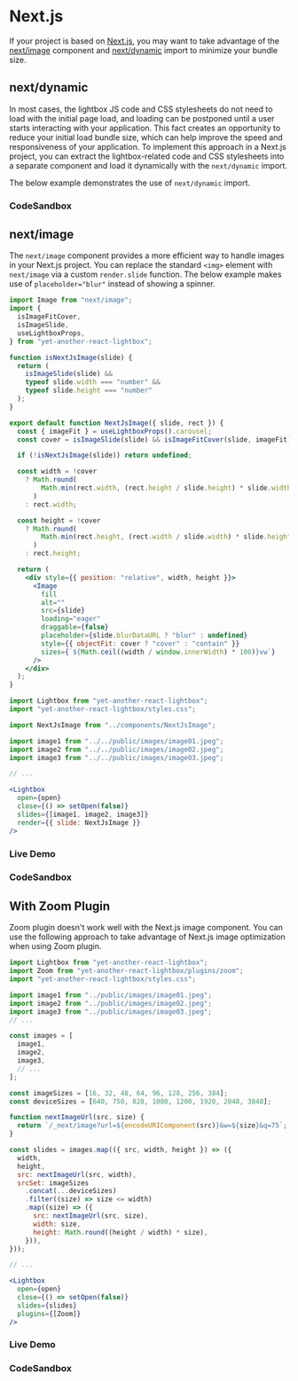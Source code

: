 # Next.js

If your project is based on [Next.js](https://nextjs.org/), you may want to take advantage of the [next/image](https://nextjs.org/docs/api-reference/next/image)
component and [next/dynamic](https://nextjs.org/docs/advanced-features/dynamic-import) import to minimize your bundle size.

## next/dynamic

In most cases, the lightbox JS code and CSS stylesheets do not need to load with the initial page load, and loading can
be postponed until a user starts interacting with your application. This fact creates an opportunity to reduce your
initial load bundle size, which can help improve the speed and responsiveness of your application. To implement this
approach in a Next.js project, you can extract the lightbox-related code and CSS stylesheets into a separate component
and load it dynamically with the `next/dynamic` import.

The below example demonstrates the use of `next/dynamic` import.

### CodeSandbox

<CodeSandboxLink
    link="https://codesandbox.io/p/sandbox/yet-another-react-lightbox-nextjs-dynamic-rgkgk6"
    file="/app/page.tsx"
    path="/"
/>

## next/image

The `next/image` component provides a more efficient way to handle images in your Next.js project.
You can replace the standard `<img>` element with `next/image` via a custom `render.slide` function.
The below example makes use of `placeholder="blur"` instead of showing a spinner.

```jsx
import Image from "next/image";
import {
  isImageFitCover,
  isImageSlide,
  useLightboxProps,
} from "yet-another-react-lightbox";

function isNextJsImage(slide) {
  return (
    isImageSlide(slide) &&
    typeof slide.width === "number" &&
    typeof slide.height === "number"
  );
}

export default function NextJsImage({ slide, rect }) {
  const { imageFit } = useLightboxProps().carousel;
  const cover = isImageSlide(slide) && isImageFitCover(slide, imageFit);

  if (!isNextJsImage(slide)) return undefined;

  const width = !cover
    ? Math.round(
        Math.min(rect.width, (rect.height / slide.height) * slide.width)
      )
    : rect.width;

  const height = !cover
    ? Math.round(
        Math.min(rect.height, (rect.width / slide.width) * slide.height)
      )
    : rect.height;

  return (
    <div style={{ position: "relative", width, height }}>
      <Image
        fill
        alt=""
        src={slide}
        loading="eager"
        draggable={false}
        placeholder={slide.blurDataURL ? "blur" : undefined}
        style={{ objectFit: cover ? "cover" : "contain" }}
        sizes={`${Math.ceil((width / window.innerWidth) * 100)}vw`}
      />
    </div>
  );
}
```

```jsx
import Lightbox from "yet-another-react-lightbox";
import "yet-another-react-lightbox/styles.css";

import NextJsImage from "../components/NextJsImage";

import image1 from "../../public/images/image01.jpeg";
import image2 from "../../public/images/image02.jpeg";
import image3 from "../../public/images/image03.jpeg";

// ...

<Lightbox
  open={open}
  close={() => setOpen(false)}
  slides={[image1, image2, image3]}
  render={{ slide: NextJsImage }}
/>
```

### Live Demo

<NextJsExample />

### CodeSandbox

<CodeSandboxLink
    link="https://codesandbox.io/p/sandbox/yet-another-react-lightbox-nextjs-ts-dt0l1m"
    file="/app/page.tsx"
    path="/"
/>

## With Zoom Plugin

Zoom plugin doesn't work well with the Next.js image component. You can use the following approach to take advantage of
Next.js image optimization when using Zoom plugin.

```jsx
import Lightbox from "yet-another-react-lightbox";
import Zoom from "yet-another-react-lightbox/plugins/zoom";
import "yet-another-react-lightbox/styles.css";

import image1 from "../public/images/image01.jpeg";
import image2 from "../public/images/image02.jpeg";
import image3 from "../public/images/image03.jpeg";
// ...

const images = [
  image1,
  image2,
  image3,
  // ...
];

const imageSizes = [16, 32, 48, 64, 96, 128, 256, 384];
const deviceSizes = [640, 750, 828, 1080, 1200, 1920, 2048, 3840];

function nextImageUrl(src, size) {
  return `/_next/image?url=${encodeURIComponent(src)}&w=${size}&q=75`;
}

const slides = images.map(({ src, width, height }) => ({
  width,
  height,
  src: nextImageUrl(src, width),
  srcSet: imageSizes
    .concat(...deviceSizes)
    .filter((size) => size <= width)
    .map((size) => ({
      src: nextImageUrl(src, size),
      width: size,
      height: Math.round((height / width) * size),
    })),
}));

// ...

<Lightbox
  open={open}
  close={() => setOpen(false)}
  slides={slides}
  plugins={[Zoom]}
/>
```

### Live Demo

<NextJsZoomExample />

### CodeSandbox

<CodeSandboxLink
    link="https://codesandbox.io/p/sandbox/yet-another-react-lightbox-nextjs-zoom-323vcm"
    file="/app/page.tsx"
    path="/"
/>
